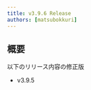```yaml
---
title: v3.9.6 Release
authors: [matsubokkuri]
---
```


<!-- truncate -->

## 概要

以下のリリース内容の修正版

- v3.9.5


